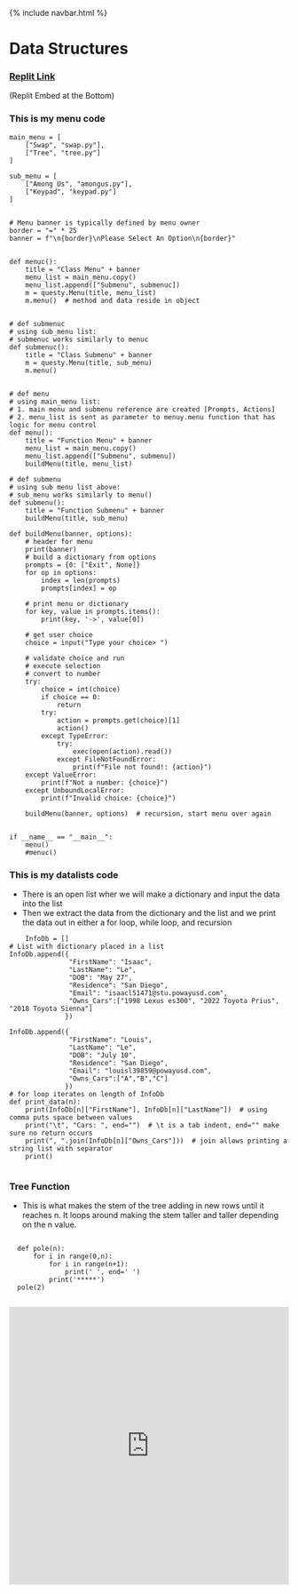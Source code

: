{% include navbar.html %}

# Data Structures
### [Replit Link](https://replit.com/@IsaacLe2/Tri3Repo#main.py)   
(Replit Embed at the Bottom)

    
### This is my menu code

``` 
main_menu = [
    ["Swap", "swap.py"],
    ["Tree", "tree.py"]
]

sub_menu = [
    ["Among Us", "amongus.py"],
    ["Keypad", "keypad.py"]
]


# Menu banner is typically defined by menu owner
border = "=" * 25
banner = f"\n{border}\nPlease Select An Option\n{border}"


def menuc():
    title = "Class Menu" + banner
    menu_list = main_menu.copy()
    menu_list.append(["Submenu", submenuc])
    m = questy.Menu(title, menu_list)
    m.menu()  # method and data reside in object


# def submenuc
# using sub_menu list:
# submenuc works similarly to menuc
def submenuc():
    title = "Class Submenu" + banner
    m = questy.Menu(title, sub_menu)
    m.menu()


# def menu
# using main_menu list:
# 1. main menu and submenu reference are created [Prompts, Actions]
# 2. menu_list is sent as parameter to menuy.menu function that has logic for menu control
def menu():
    title = "Function Menu" + banner
    menu_list = main_menu.copy()
    menu_list.append(["Submenu", submenu])
    buildMenu(title, menu_list)

# def submenu
# using sub menu list above:
# sub_menu works similarly to menu()
def submenu():
    title = "Function Submenu" + banner
    buildMenu(title, sub_menu)

def buildMenu(banner, options):
    # header for menu
    print(banner)
    # build a dictionary from options
    prompts = {0: ["Exit", None]}
    for op in options:
        index = len(prompts)
        prompts[index] = op

    # print menu or dictionary
    for key, value in prompts.items():
        print(key, '->', value[0])

    # get user choice
    choice = input("Type your choice> ")

    # validate choice and run
    # execute selection
    # convert to number
    try:
        choice = int(choice)
        if choice == 0:
            return
        try:
            action = prompts.get(choice)[1]
            action()
        except TypeError:
            try:  
                exec(open(action).read())
            except FileNotFoundError:
                print(f"File not found!: {action}")
    except ValueError:
        print(f"Not a number: {choice}")
    except UnboundLocalError:
        print(f"Invalid choice: {choice}")

    buildMenu(banner, options)  # recursion, start menu over again


if __name__ == "__main__":
    menu()
    #menuc() 
```
    
### This is my datalists code
* There is an open list wher we will make a dictionary and input the data into the list
* Then we extract the data from the dictionary and the list and we print the data out in either a for loop, while loop, and recursion 
    
```
    InfoDb = []
# List with dictionary placed in a list  
InfoDb.append({  
               "FirstName": "Isaac",  
               "LastName": "Le",  
               "DOB": "May 27",  
               "Residence": "San Diego",  
               "Email": "isaacl51471@stu.powayusd.com",  
               "Owns_Cars":["1998 Lexus es300", "2022 Toyota Prius", "2018 Toyota Sienna"]  
              })  

InfoDb.append({  
               "FirstName": "Louis",  
               "LastName": "Le",  
               "DOB": "July 10",  
               "Residence": "San Diego",  
               "Email": "louisl39859@powayusd.com",  
               "Owns_Cars":["A","B","C"]  
              })  
# for loop iterates on length of InfoDb
def print_data(n):
    print(InfoDb[n]["FirstName"], InfoDb[n]["LastName"])  # using comma puts space between values
    print("\t", "Cars: ", end="")  # \t is a tab indent, end="" make sure no return occurs
    print(", ".join(InfoDb[n]["Owns_Cars"]))  # join allows printing a string list with separator
    print()
    
```

### Tree Function
* This is what makes the stem of the tree adding in new rows until it reaches n. It loops around making the stem taller and taller depending on the n value.


```

  def pole(n):
      for i in range(0,n):
          for i in range(n+1):
              print(' ', end=' ')
          print('*****')
  pole(2)
  
 ```

<iframe frameborder="0" width="100%" height="500px" src="https://replit.com/@JeanKim4/jeanapcsptri3?embed=true" > 
